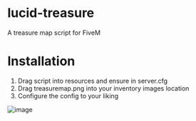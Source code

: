 # lucid-treasure
A treasure map script for FiveM


# Installation
1. Drag script into resources and ensure in server.cfg
2. Drag treasuremap.png into your inventory images location
3. Configure the config to your liking

![image](https://github.com/LucidScripts/lucid-treasure/assets/162527264/96737a95-341e-4fd9-af50-1c73c36e7c34)
